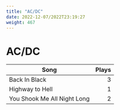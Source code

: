 ```yaml
---
title: "AC/DC"
date: 2022-12-07/2022T23:19:27
weight: 467
---
```


# AC/DC

 Song | Plays 
----- | -----:
Back In Black | 3
Highway to Hell | 1
You Shook Me All Night Long | 2
